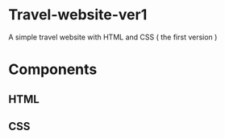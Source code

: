 # Travel-website-ver1
A simple travel website with HTML and CSS ( the first version )

# Components
## HTML
## CSS 


